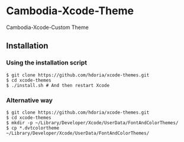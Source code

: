 # Cambodia-Xcode-Theme
Cambodia-Xcode-Custom Theme

Installation
---- 

### Using the installation script

    $ git clone https://github.com/hdoria/xcode-themes.git
    $ cd xcode-themes
    $ ./install.sh # And then restart Xcode

### Alternative way

    $ git clone https://github.com/hdoria/xcode-themes.git
    $ cd xcode-themes
    $ mkdir -p ~/Library/Developer/Xcode/UserData/FontAndColorThemes/
    $ cp *.dvtcolortheme ~/Library/Developer/Xcode/UserData/FontAndColorThemes/
